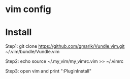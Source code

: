 # vim config

# Install
Step1:
    git clone https://github.com/gmarik/Vundle.vim.git ~/.vim/bundle/Vundle.vim

Step2:
    echo source ~/.my_vim/my_vimrc.vim >> ~/.vimrc   

Step3:
    open vim and print ":PluginInstall"

